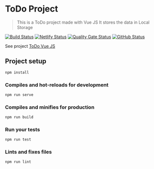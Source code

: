 # ToDo Project

> This is a ToDo project made with Vue JS
It stores the data in Local Storage

[![Build Status](https://badgen.net/travis/julio-cesar-development/todo-vue?icon=travis&color=green)](https://travis-ci.org/julio-cesar-development/todo-vue)
[![Netlify Status](https://api.netlify.com/api/v1/badges/35949db2-73aa-4155-b376-e36ad9a163ec/deploy-status)](https://app.netlify.com/sites/todo-vue-tasks/deploys)
[![Quality Gate Status](https://sonarcloud.io/api/project_badges/measure?project=julio-cesar-development_todo-vue&metric=alert_status)](https://sonarcloud.io/dashboard?id=julio-cesar-development_todo-vue)
[![GitHub Status](https://badgen.net/github/status/julio-cesar-development/todo-vue)](https://github.com/julio-cesar-development/todo-vue)

See project [ToDo Vue JS](https://todo-vue-tasks.netlify.com)

## Project setup

```bash
npm install
```

### Compiles and hot-reloads for development

```bash
npm run serve
```

### Compiles and minifies for production

```bash
npm run build
```

### Run your tests

```bash
npm run test
```

### Lints and fixes files

```bash
npm run lint
```

